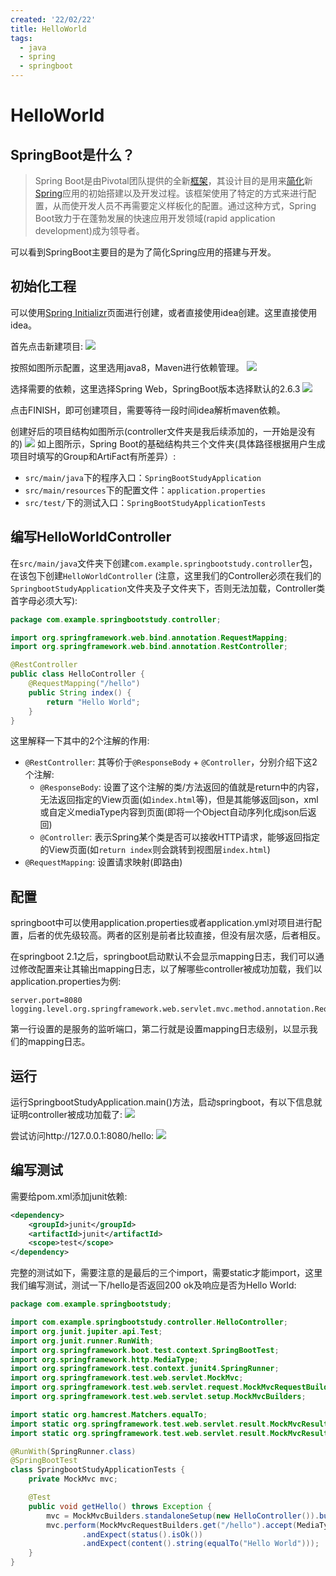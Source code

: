 ```yaml
---
created: '22/02/22'
title: HelloWorld
tags:
  - java
  - spring
  - springboot
---
```

# HelloWorld
## SpringBoot是什么？
> Spring Boot是由Pivotal团队提供的全新[框架](https://baike.baidu.com/item/%E6%A1%86%E6%9E%B6/1212667)，其设计目的是用来[简化](https://baike.baidu.com/item/%E7%AE%80%E5%8C%96/3374416)新[Spring](https://baike.baidu.com/item/Spring/85061)应用的初始搭建以及开发过程。该框架使用了特定的方式来进行配置，从而使开发人员不再需要定义样板化的配置。通过这种方式，Spring Boot致力于在蓬勃发展的快速应用开发领域(rapid application development)成为领导者。

可以看到SpringBoot主要目的是为了简化Spring应用的搭建与开发。

## 初始化工程
可以使用[Spring Initializr](https://start.spring.io/)页面进行创建，或者直接使用idea创建。这里直接使用idea。

首先点击新建项目:
![](https://tuchuang-1300339532.cos.ap-chengdu.myqcloud.com/img/20220222105914.png)

按照如图所示配置，这里选用java8，Maven进行依赖管理。
![](https://tuchuang-1300339532.cos.ap-chengdu.myqcloud.com/img/20220222105953.png)

选择需要的依赖，这里选择Spring Web，SpringBoot版本选择默认的2.6.3
![](https://tuchuang-1300339532.cos.ap-chengdu.myqcloud.com/img/20220222110325.png)

点击FINISH，即可创建项目，需要等待一段时间idea解析maven依赖。

创建好后的项目结构如图所示(controller文件夹是我后续添加的，一开始是没有的)
![](https://tuchuang-1300339532.cos.ap-chengdu.myqcloud.com/img/20220222110527.png)
如上图所示，Spring Boot的基础结构共三个文件夹(具体路径根据用户生成项目时填写的Group和ArtiFact有所差异）:
-   `src/main/java`下的程序入口：`SpringBootStudyApplication`
-   `src/main/resources`下的配置文件：`application.properties`
-   `src/test/`下的测试入口：`SpringBootStudyApplicationTests`

## 编写HelloWorldController
在`src/main/java`文件夹下创建`com.example.springbootstudy.controller`包，在该包下创建`HelloWorldController` (注意，这里我们的Controller必须在我们的`SpringbootStudyApplication`文件夹及子文件夹下，否则无法加载，Controller类首字母必须大写):

```java
package com.example.springbootstudy.controller;

import org.springframework.web.bind.annotation.RequestMapping;
import org.springframework.web.bind.annotation.RestController;

@RestController
public class HelloController {
    @RequestMapping("/hello")
    public String index() {
        return "Hello World";
    }
}
```

这里解释一下其中的2个注解的作用:
- `@RestController`:  其等价于`@ResponseBody` + `@Controller`，分别介绍下这2个注解:
    - `@ResponseBody`: 设置了这个注解的类/方法返回的值就是return中的内容，无法返回指定的View页面(如`index.html`等)，但是其能够返回json，xml或自定义mediaType内容到页面(即将一个Object自动序列化成json后返回)
    - `@Controller`: 表示Spring某个类是否可以接收HTTP请求，能够返回指定的View页面(如`return index`则会跳转到视图层`index.html`)
- `@RequestMapping`: 设置请求映射(即路由)

## 配置
springboot中可以使用application.properties或者application.yml对项目进行配置，后者的优先级较高。两者的区别是前者比较直接，但没有层次感，后者相反。

在springboot 2.1之后，springboot启动默认不会显示mapping日志，我们可以通过修改配置来让其输出mapping日志，以了解哪些controller被成功加载，我们以application.properties为例:
```
server.port=8080  
logging.level.org.springframework.web.servlet.mvc.method.annotation.RequestMappingHandlerMapping=trace
```
第一行设置的是服务的监听端口，第二行就是设置mapping日志级别，以显示我们的mapping日志。

## 运行
运行SpringbootStudyApplication.main()方法，启动springboot，有以下信息就证明controller被成功加载了:
![](https://tuchuang-1300339532.cos.ap-chengdu.myqcloud.com/img/20220222124501.png)


尝试访问http://127.0.0.1:8080/hello:
![](https://tuchuang-1300339532.cos.ap-chengdu.myqcloud.com/img/20220222124604.png)

## 编写测试
需要给pom.xml添加junit依赖:
```xml
<dependency>
    <groupId>junit</groupId>
    <artifactId>junit</artifactId>
    <scope>test</scope>
</dependency>
```

完整的测试如下，需要注意的是最后的三个import，需要static才能import，这里我们编写测试，测试一下/hello是否返回200 ok及响应是否为Hello World:
```java
package com.example.springbootstudy;

import com.example.springbootstudy.controller.HelloController;
import org.junit.jupiter.api.Test;
import org.junit.runner.RunWith;
import org.springframework.boot.test.context.SpringBootTest;
import org.springframework.http.MediaType;
import org.springframework.test.context.junit4.SpringRunner;
import org.springframework.test.web.servlet.MockMvc;
import org.springframework.test.web.servlet.request.MockMvcRequestBuilders;
import org.springframework.test.web.servlet.setup.MockMvcBuilders;

import static org.hamcrest.Matchers.equalTo;
import static org.springframework.test.web.servlet.result.MockMvcResultMatchers.content;
import static org.springframework.test.web.servlet.result.MockMvcResultMatchers.status;

@RunWith(SpringRunner.class)
@SpringBootTest
class SpringbootStudyApplicationTests {
    private MockMvc mvc;

    @Test
    public void getHello() throws Exception {
        mvc = MockMvcBuilders.standaloneSetup(new HelloController()).build();
        mvc.perform(MockMvcRequestBuilders.get("/hello").accept(MediaType.APPLICATION_JSON))
                .andExpect(status().isOk())
                .andExpect(content().string(equalTo("Hello World")));
    }
}
```

